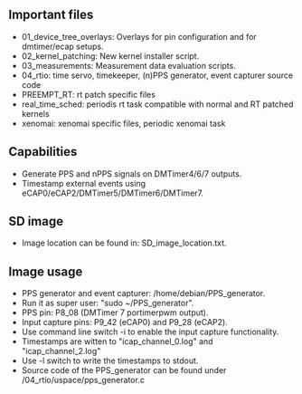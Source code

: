 ## Important files

- 01_device_tree_overlays: Overlays for pin configuration and for dmtimer/ecap setups.
- 02_kernel_patching: New kernel installer script.
- 03_measurements: Measurement data evaluation scripts.
- 04_rtio: time servo, timekeeper, (n)PPS generator, event capturer source code
- PREEMPT_RT: rt patch specific files
- real_time_sched: periodis rt task compatible with normal and RT patched kernels
- xenomai: xenomai specific files, periodic xenomai task

## Capabilities
- Generate PPS and nPPS signals on DMTimer4/6/7 outputs.
- Timestamp external events using eCAP0/eCAP2/DMTimer5/DMTimer6/DMTimer7.

## SD image
- Image location can be found in: SD_image_location.txt.

## Image usage
- PPS generator and event capturer: /home/debian/PPS_generator.
- Run it as super user: "sudo ~/PPS_generator".
- PPS pin: P8_08 (DMTimer 7 portimerpwm output).
- Input capture pins: P9_42 (eCAP0) and P9_28 (eCAP2).
- Use command line switch -i to enable the input capture functionality.
- Timestamps are witten to "icap_channel_0.log" and "icap_channel_2.log"
- Use -l switch to write the timestamps to stdout.
- Source code of the PPS_generator can be found under /04_rtio/uspace/pps_generator.c


